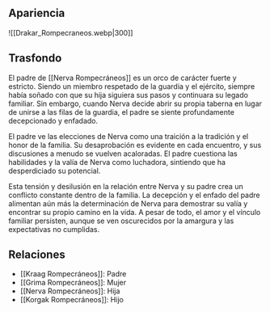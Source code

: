 ## Apariencia
![[Drakar_Rompecraneos.webp|300]]

## Trasfondo
El padre de [[Nerva Rompecráneos]] es un orco de carácter fuerte y estricto. Siendo un miembro respetado de la guardia y el ejército, siempre había soñado con que su hija siguiera sus pasos y continuara su legado familiar. Sin embargo, cuando Nerva decide abrir su propia taberna en lugar de unirse a las filas de la guardia, el padre se siente profundamente decepcionado y enfadado.  

El padre ve las elecciones de Nerva como una traición a la tradición y el honor de la familia. Su desaprobación es evidente en cada encuentro, y sus discusiones a menudo se vuelven acaloradas. El padre cuestiona las habilidades y la valía de Nerva como luchadora, sintiendo que ha desperdiciado su potencial.  

Esta tensión y desilusión en la relación entre Nerva y su padre crea un conflicto constante dentro de la familia. La decepción y el enfado del padre alimentan aún más la determinación de Nerva para demostrar su valía y encontrar su propio camino en la vida. A pesar de todo, el amor y el vínculo familiar persisten, aunque se ven oscurecidos por la amargura y las expectativas no cumplidas.

## Relaciones
- [[Kraag Rompecráneos]]: Padre
- [[Grima Rompecráneos]]: Mujer
- [[Nerva Rompecráneos]]: Hija
- [[Korgak Rompecráneos]]: Hijo